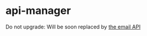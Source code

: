 # api-manager

Do not upgrade: Will be soon replaced by [the email API](https://github.com/CentraleFitness/email_api)
